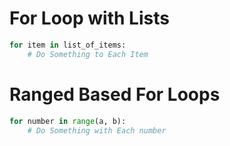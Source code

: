# For Loop with Lists

```python
for item in list_of_items:
	# Do Something to Each Item
```
# Ranged Based For Loops

```python
for number in range(a, b):
	# Do Something with Each number
```